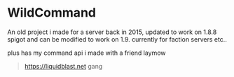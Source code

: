 # WildCommand
An old project i made for a server back in 2015, updated to work on 1.8.8 spigot and can be modified to work on 1.9. currently for faction servers etc..


plus has my command api i made with a friend laymow
> https://liquidblast.net gang
